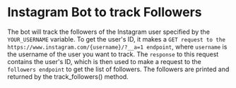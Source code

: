 # Instagram Bot to track Followers

The bot will track the followers of the Instagram user specified by the `YOUR_USERNAME` variable.
To get the user's ID, it makes a `GET request to the https://www.instagram.com/{username}/?__a=1 endpoint`, where `username` is the username of the user you want to track. The `response` to this request contains the user's ID, which is then used to make a request to the `followers endpoint` to get the list of followers.
The followers are printed and returned by the track_followers() method.
